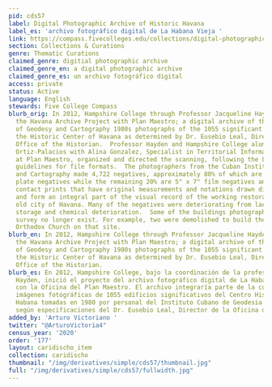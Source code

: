 ```yaml
---
pid: cds57
label: Digital Photographic Archive of Historic Havana
label_es: 'archivo fotográfico digital de La Habana Vieja '
link: https://compass.fivecolleges.edu/collections/digital-photographic-archive-historic-havana
section: Collections & Curations
genre: Thematic Curations
claimed_genre: digitial photographic archive
claimed_genre_en: a digital photographic archive
claimed_genre_es: un archivo fotográfico digital
access: private
status: Active
language: English
stewards: Five College Compass
blurb_orig: In 2012, Hampshire College through Professor Jacqueline Hayden initiated
  the Havana Archive Project with Plan Maestro; a digital archive of the Cuban Institute
  of Geodesy and Cartography 1980s photographs of the 1055 significant buildings in
  the Historic Center of Havana as determined by Dr. Eusebio Leal, Director of the
  Office of the Historian.  Professor Hayden and Hampshire College alum Guillermo
  Ortiz-Palacios with Alina Gonzalez, Specialist in Territorial Information System
  at Plan Maestro, organized and directed the scanning, following the Library of Congress
  guidelines for file formats.  The photographers from the Cuban Institute of Geodesy
  and Cartography made 4,722 negatives, approximately 80% of which are 5" x 7" glass
  plate negatives while the remaining 20% are 5" x 7" film negatives and 4,722 positive
  contact prints that have original measurements and notations drawn directly on them
  and form an integral part of the visual record of the working restoration of the
  old city of Havana. Many of the negatives were deteriorating from lack of humidity-controlled
  storage and chemical deterioration.  Some of the buildings photographed in the 1980s
  survey no longer exist. For example, two were demolished to build the new Russian
  Orthodox Church on that site.
blurb_en: In 2012, Hampshire College through Professor Jacqueline Hayden initiated
  the Havana Archive Project with Plan Maestro; a digital archive of the Cuban Institute
  of Geodesy and Cartography 1980s photographs of the 1055 significant buildings in
  the Historic Center of Havana as determined by Dr. Eusebio Leal, Director of the
  Office of the Historian.
blurb_es: En 2012, Hampshire College, bajo la coordinación de la profesora Jacqueline
  Hayden, inició el proyecto del archivo fotográfico digital de La Habana Vieja conjuntamente
  con la Oficina del Plan Maestro. El archivo integraría parte de la colección de
  imágenes fotográficas de 1055 edificios significativos del Centro Histórico de La
  Habana tomadas en 1980 por personal del Instituto Cubano de Geodesia y Cartografía
  según especificaciones del Dr. Eusebio Leal, Director de la Oficina del Historiador.
added_by: 'Arturo Victoriano '
twitter: "@ArturoVictoria4"
census_year: '2020'
order: '177'
layout: caridischo_item
collection: caridischo
thumbnail: "/img/derivatives/simple/cds57/thumbnail.jpg"
full: "/img/derivatives/simple/cds57/fullwidth.jpg"
---
```

